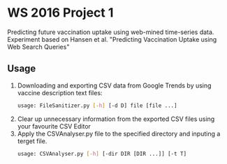 # WS 2016 Project 1
 Predicting future vaccination uptake using web-mined time-series data. Experiment based on Hansen et al. "Predicting Vaccination Uptake using Web Search Queries"

##  Usage
1.  Downloading and exporting CSV data from Google Trends by using vaccine description text files:
    ```bash
    usage: FileSanitizer.py [-h] [-d D] file [file ...]
    ```
2.  Clear up unnecessary information from the exported CSV files using your favourite CSV Editor
3.  Apply the CSVAnalyser.py file to the specified directory and inputing a terget file.
    ```bash
    usage: CSVAnalyser.py [-h] [-dir DIR [DIR ...]] [-t T]
    ```
